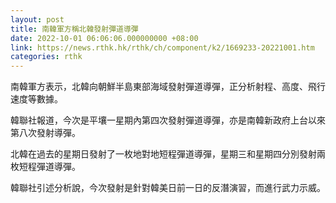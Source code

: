 ```yaml
---
layout: post
title: 南韓軍方稱北韓發射彈道導彈
date: 2022-10-01 06:06:06.000000000 +08:00
link: https://news.rthk.hk/rthk/ch/component/k2/1669233-20221001.htm
categories: rthk
---
```


南韓軍方表示，北韓向朝鮮半島東部海域發射彈道導彈，正分析射程、高度、飛行速度等數據。

韓聯社報道，今次是平壤一星期內第四次發射彈道導彈，亦是南韓新政府上台以來第八次發射導彈。

北韓在過去的星期日發射了一枚地對地短程彈道導彈，星期三和星期四分別發射兩枚短程彈道導彈。

韓聯社引述分析說，今次發射是針對韓美日前一日的反潛演習，而進行武力示威。
